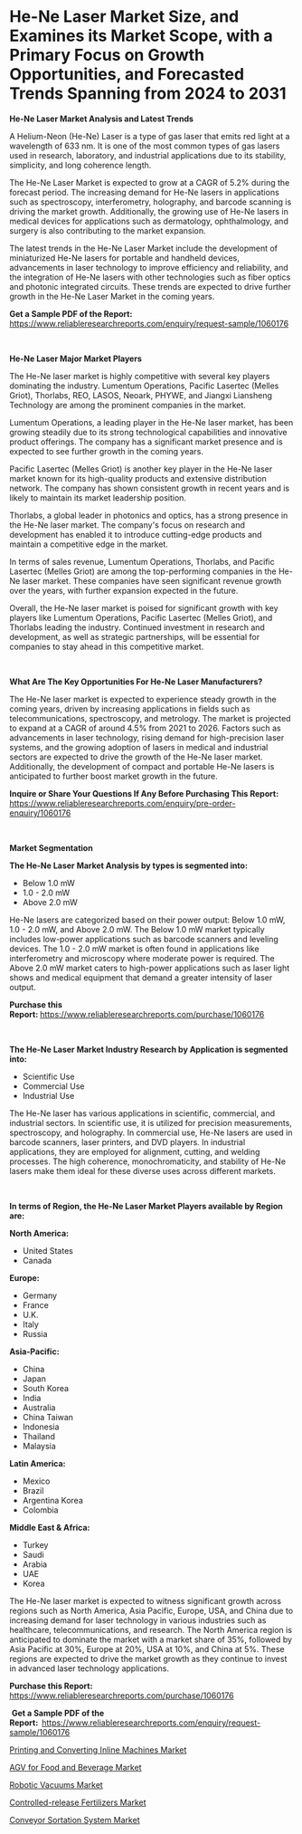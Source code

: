<p><h1>He-Ne Laser Market Size, and Examines its Market Scope, with a Primary Focus on Growth Opportunities, and Forecasted Trends Spanning from 2024 to 2031</h1></p><p><strong>He-Ne Laser Market Analysis and Latest Trends</strong></p>
<p><p>A Helium-Neon (He-Ne) Laser is a type of gas laser that emits red light at a wavelength of 633 nm. It is one of the most common types of gas lasers used in research, laboratory, and industrial applications due to its stability, simplicity, and long coherence length.</p><p>The He-Ne Laser Market is expected to grow at a CAGR of 5.2% during the forecast period. The increasing demand for He-Ne lasers in applications such as spectroscopy, interferometry, holography, and barcode scanning is driving the market growth. Additionally, the growing use of He-Ne lasers in medical devices for applications such as dermatology, ophthalmology, and surgery is also contributing to the market expansion.</p><p>The latest trends in the He-Ne Laser Market include the development of miniaturized He-Ne lasers for portable and handheld devices, advancements in laser technology to improve efficiency and reliability, and the integration of He-Ne lasers with other technologies such as fiber optics and photonic integrated circuits. These trends are expected to drive further growth in the He-Ne Laser Market in the coming years.</p></p>
<p><strong>Get a Sample PDF of the Report:&nbsp;</strong> <a href="https://www.reliableresearchreports.com/enquiry/request-sample/1060176">https://www.reliableresearchreports.com/enquiry/request-sample/1060176</a></p>
<p>&nbsp;</p>
<p><strong>He-Ne Laser Major Market Players</strong></p>
<p><p>The He-Ne laser market is highly competitive with several key players dominating the industry. Lumentum Operations, Pacific Lasertec (Melles Griot), Thorlabs, REO, LASOS, Neoark, PHYWE, and Jiangxi Liansheng Technology are among the prominent companies in the market.</p><p>Lumentum Operations, a leading player in the He-Ne laser market, has been growing steadily due to its strong technological capabilities and innovative product offerings. The company has a significant market presence and is expected to see further growth in the coming years.</p><p>Pacific Lasertec (Melles Griot) is another key player in the He-Ne laser market known for its high-quality products and extensive distribution network. The company has shown consistent growth in recent years and is likely to maintain its market leadership position.</p><p>Thorlabs, a global leader in photonics and optics, has a strong presence in the He-Ne laser market. The company's focus on research and development has enabled it to introduce cutting-edge products and maintain a competitive edge in the market.</p><p>In terms of sales revenue, Lumentum Operations, Thorlabs, and Pacific Lasertec (Melles Griot) are among the top-performing companies in the He-Ne laser market. These companies have seen significant revenue growth over the years, with further expansion expected in the future.</p><p>Overall, the He-Ne laser market is poised for significant growth with key players like Lumentum Operations, Pacific Lasertec (Melles Griot), and Thorlabs leading the industry. Continued investment in research and development, as well as strategic partnerships, will be essential for companies to stay ahead in this competitive market.</p></p>
<p>&nbsp;</p>
<p><strong>What Are The Key Opportunities For He-Ne Laser Manufacturers?</strong></p>
<p><p>The He-Ne laser market is expected to experience steady growth in the coming years, driven by increasing applications in fields such as telecommunications, spectroscopy, and metrology. The market is projected to expand at a CAGR of around 4.5% from 2021 to 2026. Factors such as advancements in laser technology, rising demand for high-precision laser systems, and the growing adoption of lasers in medical and industrial sectors are expected to drive the growth of the He-Ne laser market. Additionally, the development of compact and portable He-Ne lasers is anticipated to further boost market growth in the future.</p></p>
<p><strong>Inquire or Share Your Questions If Any Before Purchasing This Report:</strong> <a href="https://www.reliableresearchreports.com/enquiry/pre-order-enquiry/1060176">https://www.reliableresearchreports.com/enquiry/pre-order-enquiry/1060176</a></p>
<p>&nbsp;</p>
<p><strong>Market Segmentation</strong></p>
<p><strong>The He-Ne Laser Market Analysis by types is segmented into:</strong></p>
<p><ul><li>Below 1.0 mW</li><li>1.0 - 2.0 mW</li><li>Above 2.0 mW</li></ul></p>
<p><p>He-Ne lasers are categorized based on their power output: Below 1.0 mW, 1.0 - 2.0 mW, and Above 2.0 mW. The Below 1.0 mW market typically includes low-power applications such as barcode scanners and leveling devices. The 1.0 - 2.0 mW market is often found in applications like interferometry and microscopy where moderate power is required. The Above 2.0 mW market caters to high-power applications such as laser light shows and medical equipment that demand a greater intensity of laser output.</p></p>
<p><strong>Purchase this Report:&nbsp;</strong><a href="https://www.reliableresearchreports.com/purchase/1060176">https://www.reliableresearchreports.com/purchase/1060176</a></p>
<p>&nbsp;</p>
<p><strong>The He-Ne Laser Market Industry Research by Application is segmented into:</strong></p>
<p><ul><li>Scientific Use</li><li>Commercial Use</li><li>Industrial Use</li></ul></p>
<p><p>The He-Ne laser has various applications in scientific, commercial, and industrial sectors. In scientific use, it is utilized for precision measurements, spectroscopy, and holography. In commercial use, He-Ne lasers are used in barcode scanners, laser printers, and DVD players. In industrial applications, they are employed for alignment, cutting, and welding processes. The high coherence, monochromaticity, and stability of He-Ne lasers make them ideal for these diverse uses across different markets.</p></p>
<p>&nbsp;</p>
<p><strong>In terms of Region, the He-Ne Laser Market Players available by Region are:</strong></p>
<p>
    <p> <strong> North America: </strong>
        <ul>
            <li>United States</li>
            <li>Canada</li>
        </ul>
        </p> 
    <p> <strong> Europe: </strong>
        <ul>
            <li>Germany</li>
            <li>France</li>
            <li>U.K.</li>
            <li>Italy</li>
            <li>Russia</li>
        </ul>
        </p> 
    <p> <strong> Asia-Pacific: </strong>
        <ul>
            <li>China</li>
            <li>Japan</li>
            <li>South Korea</li>
            <li>India</li>
            <li>Australia</li>
            <li>China Taiwan</li>
            <li>Indonesia</li>
            <li>Thailand</li>
            <li>Malaysia</li>
        </ul>
        </p> 
    <p> <strong> Latin America: </strong>
        <ul>
            <li>Mexico</li>
            <li>Brazil</li>
            <li>Argentina Korea</li>
            <li>Colombia</li>
        </ul>
        </p> 
    <p> <strong> Middle East & Africa: </strong>
        <ul>
            <li>Turkey</li>
            <li>Saudi</li>
            <li>Arabia</li>
            <li>UAE</li>
            <li>Korea</li>
        </ul>
    </p>
    </p>
<p><p>The He-Ne laser market is expected to witness significant growth across regions such as North America, Asia Pacific, Europe, USA, and China due to increasing demand for laser technology in various industries such as healthcare, telecommunications, and research. The North America region is anticipated to dominate the market with a market share of 35%, followed by Asia Pacific at 30%, Europe at 20%, USA at 10%, and China at 5%. These regions are expected to drive the market growth as they continue to invest in advanced laser technology applications.</p></p>
<p><strong>Purchase this Report: </strong><a href="https://www.reliableresearchreports.com/purchase/1060176">https://www.reliableresearchreports.com/purchase/1060176</a></p>
<p>&nbsp;<strong>Get a Sample PDF of the Report:&nbsp;&nbsp;</strong><a href="https://www.reliableresearchreports.com/enquiry/request-sample/1060176">https://www.reliableresearchreports.com/enquiry/request-sample/1060176</a></p>
<p><strong></strong></p>
<p><p><a href="https://medium.com/p/007c696c48da/edit">Printing and Converting Inline Machines Market</a></p><p><a href="https://issuu.com/reportprime-2/docs/agv-for-food-and-beverage-market-size-2030.pptx">AGV for Food and Beverage Market</a></p><p><a href="https://github.com/Paul14Anderson63/Market-Research-Report-List-2/blob/main/robotic-vacuums-market.md">Robotic Vacuums Market</a></p><p><a href="https://github.com/mabutironaldo/Market-Research-Report-List-3/blob/main/controlled-release-fertilizers-market.md">Controlled-release Fertilizers Market</a></p><p><a href="https://issuu.com/reportprime-2/docs/conveyor-sortation-system-market-size-2030.pptx">Conveyor Sortation System Market</a></p></p>